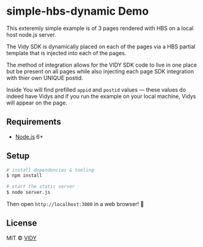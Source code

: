 # simple-hbs-dynamic Demo

This exteremly simple example is of 3 pages rendered with HBS on a local host node.js server. 

The Vidy SDK is dynamically placed on each of the pages via a HBS partial template that is injected into each of the pages.

The method of integration allows for the VIDY SDK code to live in one place but be present on all pages while also injecting 
each page SDK integration with thier own UNIQUE postid. 

Inside You will find prefilled `appid` and `postid` values &mdash; these values do indeed have Vidys and if you run the example on
your local machine, Vidys will appear on the page.

## Requirements

* [Node.js](https://nodejs.org/en/download/) 6+

## Setup

```sh
# install dependencies & tooling
$ npm install

# start the static server
$ node server.js
```

Then open `http://localhost:3000` in a web browser! :tada:


## License

MIT © [VIDY](https://vidy.com)
